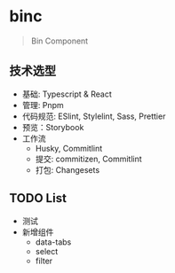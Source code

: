 # binc

> Bin Component

## 技术选型

- 基础: Typescript & React
- 管理: Pnpm
- 代码规范: ESlint, Stylelint, Sass, Prettier
- 预览：Storybook
- 工作流
  - Husky, Commitlint
  - 提交: commitizen, Commitlint
  - 打包: Changesets

## TODO List

- 测试
- 新增组件
  - data-tabs
  - select
  - filter
